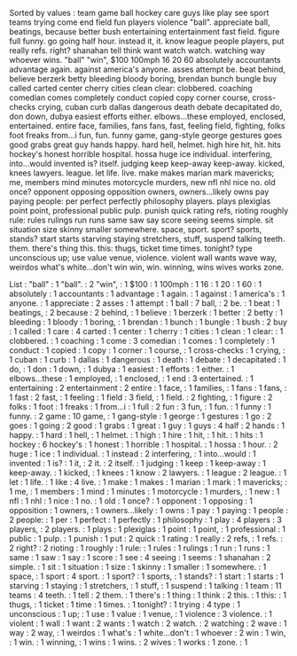 Sorted by values :
team game ball hockey care guys like play see sport teams trying come end field fun players violence "ball". appreciate ball, beatings, because better bush entertaining entertainment fast field. figure full funny. go going half hour. instead it, it. know league people players, put really refs. right? shanahan tell think want watch watch. watching way whoever wins. "ball" "win", $100 100mph 16 20 60 absolutely accountants advantage again. against america's anyone. asses attempt be. beat behind, believe berzerk betty bleeding bloody boring, brendan bunch bungle buy called carted center cherry cities clean clear: clobbered. coaching comedian comes completely conduct copied copy corner course, cross-checks crying, cuban curb dallas dangerous death debate decapitated do, don down, dubya easiest efforts either. elbows...these employed, enclosed, entertained. entire face, families, fans fans, fast, feeling field, fighting, folks foot freaks from...i fun, fun. funny game, gang-style george gestures goes good grabs great guy hands happy. hard hell, helmet. high hire hit, hit. hits hockey's honest horrible hospital. hossa huge ice individual. interfering, into...would invented is? itself. judging keep keep-away keep-away. kicked, knees lawyers. league. let life. live. make makes marian mark mavericks; me, members mind minutes motorcycle murders, new nfl nhl nice no. old once? opponent opposing opposition owners, owners...likely owns pay paying people: per perfect perfectly philosophy players. plays plexiglas point point, professional public pulp. punish quick rating refs, rioting roughly rule: rules rulings run runs same saw say score seeing seems simple. sit situation size skinny smaller somewhere. space, sport. sport? sports, stands? start starts starving staying stretchers, stuff, suspend talking teeth. them. there's thing this. this: thugs, ticket time times. tonight? type unconscious up; use value venue, violence. violent wall wants wave way, weirdos what's white...don't win win, win. winning, wins wives works zone. 

List :
"ball" : 1
"ball". : 2
"win", : 1
$100 : 1
100mph : 1
16 : 1
20 : 1
60 : 1
absolutely : 1
accountants : 1
advantage : 1
again. : 1
against : 1
america's : 1
anyone. : 1
appreciate : 2
asses : 1
attempt : 1
ball : 7
ball, : 2
be. : 1
beat : 1
beatings, : 2
because : 2
behind, : 1
believe : 1
berzerk : 1
better : 2
betty : 1
bleeding : 1
bloody : 1
boring, : 1
brendan : 1
bunch : 1
bungle : 1
bush : 2
buy : 1
called : 1
care : 4
carted : 1
center : 1
cherry : 1
cities : 1
clean : 1
clear: : 1
clobbered. : 1
coaching : 1
come : 3
comedian : 1
comes : 1
completely : 1
conduct : 1
copied : 1
copy : 1
corner : 1
course, : 1
cross-checks : 1
crying, : 1
cuban : 1
curb : 1
dallas : 1
dangerous : 1
death : 1
debate : 1
decapitated : 1
do, : 1
don : 1
down, : 1
dubya : 1
easiest : 1
efforts : 1
either. : 1
elbows...these : 1
employed, : 1
enclosed, : 1
end : 3
entertained. : 1
entertaining : 2
entertainment : 2
entire : 1
face, : 1
families, : 1
fans : 1
fans, : 1
fast : 2
fast, : 1
feeling : 1
field : 3
field, : 1
field. : 2
fighting, : 1
figure : 2
folks : 1
foot : 1
freaks : 1
from...i : 1
full : 2
fun : 3
fun, : 1
fun. : 1
funny : 1
funny. : 2
game : 10
game, : 1
gang-style : 1
george : 1
gestures : 1
go : 2
goes : 1
going : 2
good : 1
grabs : 1
great : 1
guy : 1
guys : 4
half : 2
hands : 1
happy. : 1
hard : 1
hell, : 1
helmet. : 1
high : 1
hire : 1
hit, : 1
hit. : 1
hits : 1
hockey : 6
hockey's : 1
honest : 1
horrible : 1
hospital. : 1
hossa : 1
hour. : 2
huge : 1
ice : 1
individual. : 1
instead : 2
interfering, : 1
into...would : 1
invented : 1
is? : 1
it, : 2
it. : 2
itself. : 1
judging : 1
keep : 1
keep-away : 1
keep-away. : 1
kicked, : 1
knees : 1
know : 2
lawyers. : 1
league : 2
league. : 1
let : 1
life. : 1
like : 4
live. : 1
make : 1
makes : 1
marian : 1
mark : 1
mavericks; : 1
me, : 1
members : 1
mind : 1
minutes : 1
motorcycle : 1
murders, : 1
new : 1
nfl : 1
nhl : 1
nice : 1
no. : 1
old : 1
once? : 1
opponent : 1
opposing : 1
opposition : 1
owners, : 1
owners...likely : 1
owns : 1
pay : 1
paying : 1
people : 2
people: : 1
per : 1
perfect : 1
perfectly : 1
philosophy : 1
play : 4
players : 3
players, : 2
players. : 1
plays : 1
plexiglas : 1
point : 1
point, : 1
professional : 1
public : 1
pulp. : 1
punish : 1
put : 2
quick : 1
rating : 1
really : 2
refs, : 1
refs. : 2
right? : 2
rioting : 1
roughly : 1
rule: : 1
rules : 1
rulings : 1
run : 1
runs : 1
same : 1
saw : 1
say : 1
score : 1
see : 4
seeing : 1
seems : 1
shanahan : 2
simple. : 1
sit : 1
situation : 1
size : 1
skinny : 1
smaller : 1
somewhere. : 1
space, : 1
sport : 4
sport. : 1
sport? : 1
sports, : 1
stands? : 1
start : 1
starts : 1
starving : 1
staying : 1
stretchers, : 1
stuff, : 1
suspend : 1
talking : 1
team : 11
teams : 4
teeth. : 1
tell : 2
them. : 1
there's : 1
thing : 1
think : 2
this. : 1
this: : 1
thugs, : 1
ticket : 1
time : 1
times. : 1
tonight? : 1
trying : 4
type : 1
unconscious : 1
up; : 1
use : 1
value : 1
venue, : 1
violence : 3
violence. : 1
violent : 1
wall : 1
want : 2
wants : 1
watch : 2
watch. : 2
watching : 2
wave : 1
way : 2
way, : 1
weirdos : 1
what's : 1
white...don't : 1
whoever : 2
win : 1
win, : 1
win. : 1
winning, : 1
wins : 1
wins. : 2
wives : 1
works : 1
zone. : 1
